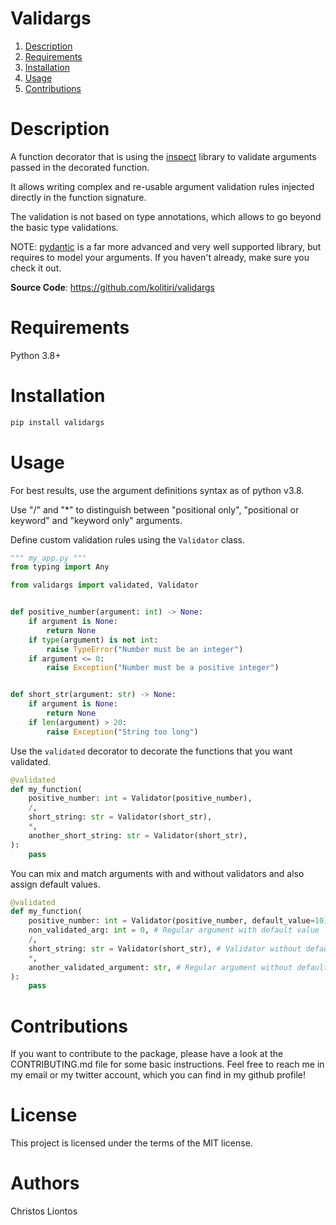 # Validargs

1. [Description](#description)
2. [Requirements](#requirements)
3. [Installation](#installation)
4. [Usage](#usage)
5. [Contributions](#contributions)


# Description <a name="description"></a>

A function decorator that is using the [inspect](https://docs.python.org/3/library/inspect.html) library to validate arguments passed in the decorated function.

It allows writing complex and re-usable argument validation rules injected directly in the function signature.

The validation is not based on type annotations, which allows to go beyond the basic type validations.

NOTE: [pydantic](https://pydantic-docs.helpmanual.io/) is a far more advanced and very well supported library, but requires to model your arguments. If you haven't already, make sure you check it out.

**Source Code**: https://github.com/kolitiri/validargs

# Requirements <a name="requirements"></a>
Python 3.8+

# Installation <a name="installation"></a>
```python
pip install validargs
```

# Usage <a name="usage"></a>
For best results, use the argument definitions syntax as of python v3.8.

Use "/" and "*" to distinguish between "positional only", "positional or keyword" and "keyword only" arguments.

Define custom validation rules using the `Validator` class.

```python
""" my_app.py """
from typing import Any

from validargs import validated, Validator


def positive_number(argument: int) -> None:
    if argument is None:
        return None
    if type(argument) is not int:
        raise TypeError("Number must be an integer")
    if argument <= 0:
        raise Exception("Number must be a positive integer")


def short_str(argument: str) -> None:
    if argument is None:
        return None
    if len(argument) > 20:
        raise Exception("String too long")
```

Use the `validated` decorator to decorate the functions that you want validated.

```python
@validated
def my_function(
    positive_number: int = Validator(positive_number),
    /,
    short_string: str = Validator(short_str),
    *,
    another_short_string: str = Validator(short_str),
):
    pass
```

You can mix and match arguments with and without validators and also assign default values.

```python
@validated
def my_function(
    positive_number: int = Validator(positive_number, default_value=10), # Validator with default value
    non_validated_arg: int = 0, # Regular argument with default value
    /,
    short_string: str = Validator(short_str), # Validator without default value
    *,
    another_validated_argument: str, # Regular argument without default value
):
    pass
```

# Contributions  <a name="contributions"></a>
If you want to contribute to the package, please have a look at the CONTRIBUTING.md file for some basic instructions.
Feel free to reach me in my email or my twitter account, which you can find in my github profile!

# License
This project is licensed under the terms of the MIT license.

# Authors
Christos Liontos